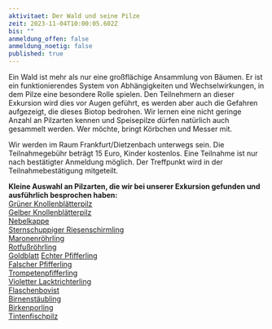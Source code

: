 ```yaml
---
aktivitaet: Der Wald und seine Pilze
zeit: 2023-11-04T10:00:05.602Z
bis: ""
anmeldung_offen: false
anmeldung_noetig: false
published: true
---
```

Ein Wald ist mehr als nur eine großflächige Ansammlung von Bäumen. Er ist ein funktionierendes System von Abhängigkeiten und Wechselwirkungen, in dem Pilze eine besondere Rolle spielen. Den Teilnehmern an dieser Exkursion wird dies vor Augen geführt, es werden aber auch die Gefahren aufgezeigt, die dieses Biotop bedrohen. Wir lernen eine nicht geringe Anzahl an Pilzarten kennen und Speisepilze dürfen natürlich auch gesammelt werden. Wer möchte, bringt Körbchen und Messer mit.

Wir werden im Raum Frankfurt/Dietzenbach unterwegs sein. Die Teilnahmegebühr beträgt 15 Euro, Kinder kostenlos. Eine Teilnahme ist nur nach bestätigter Anmeldung möglich. Der Treffpunkt wird in der Teilnahmebestätigung mitgeteilt.

**Kleine Auswahl an Pilzarten, die wir bei unserer Exkursion gefunden und ausführlich besprochen haben:**\
[Grüner Knollenblätterpilz](/pilze/amanita-phalloides-grüner-knollenblätterpilz)\
[Gelber Knollenblätterpilz](/pilze/amanita-citrina-gelber-knollenblätterpilz)\
[Nebelkappe](/pilze/clitocybe-nebularis-nebelgrauer-trichterling-nebelkappe)\
[Sternschuppiger Riesenschirmling](/pilze/macrolepiota-konradii-sternschuppiger-riesenschirmling)\
[Maronenröhrling](/pilze/xerocomus-badius-maronenröhrling)\
[Rotfußröhrling](/pilze/xerocomus-chrysenteron-gemeiner-rotfußröhrling)\
[Goldblatt](/pilze/phylloporus-pelletieri-goldblatt)
[Echter Pfifferling](/pilze/cantharellus-cibarius-pfifferling)\
[Falscher Pfifferling](/pilze/hygrophoropsis-aurantiaca-falscher-pfifferling)\
[Trompetenpfifferling](/pilze/cantharellus-tubaeformis-trompetenpfifferling)  
[Violetter Lacktrichterling](/pilze/laccaria-amethystina-violetter-lacktrichterling)\
[Flaschenbovist](/pilze/lycoperdon-pyriforme-birnenstäubling)\
[Birnenstäubling](/pilze/lycoperdon-pyriforme-birnenstäubling)\
[Birkenporling](/pilze/piptoporus-betulinus-birkenporling)\
[Tintenfischpilz](/pilze/clathrus-archeri-tintenfischpilz)